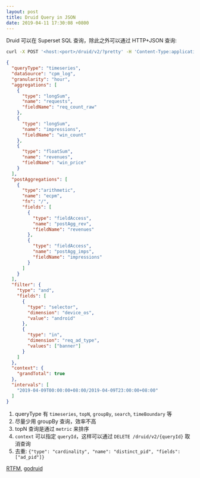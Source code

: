 ```yaml
---
layout: post
title: Druid Query in JSON
date: 2019-04-11 17:30:08 +0800
---
```


Druid 可以在 Superset SQL 查询，除此之外可以通过 HTTP+JSON 查询:

```sh
curl -X POST '<host:<port>/druid/v2/?pretty' -H 'Content-Type:application/json' -H 'Accept:application/json' -d @query.json
```
```json
{
  "queryType": "timeseries",
  "dataSource": "cpm_log",
  "granularity": "hour",
  "aggregations": [
    {
      "type": "longSum",
      "name": "requests",
      "fieldName": "req_count_raw"
    },
    {
      "type": "longSum",
      "name": "impressions",
      "fieldName": "win_count"
    },
    {
      "type": "floatSum",
      "name": "revenues",
      "fieldName": "win_price"
    }
  ],
  "postAggregations": [
    {
      "type":"arithmetic",
      "name": "ecpm",
      "fn": "/",
      "fields": [
        {
          "type": "fieldAccess",
          "name": "postAgg_rev",
          "fieldName": "revenues"
        },
        {
          "type": "fieldAccess",
          "name": "postAgg_imps",
          "fieldName": "impressions"
        }
      ]
    }
  ],
  "filter": {
    "type": "and",
    "fields": [
      {
        "type": "selector",
        "dimension": "device_os",
        "value": "android"
      },
      {
        "type": "in",
        "dimension": "req_ad_type",
        "values": ["banner"]
      }
    ]
  },
  "context": {
    "grandTotal": true
  },
  "intervals": [
    "2019-04-09T00:00:00+08:00/2019-04-09T23:00:00+08:00"
  ]
}
```

1. queryType 有 `timeseries`, `topN`, `groupBy`, `search`, `timeBoundary` 等
1. 尽量少用 groupBy 查询，效率不高
1. topN 查询是通过 `metric` 来排序
1. `context` 可以指定 `queryId`，这样可以通过 `DELETE /druid/v2/{queryId}` 取消查询
1. 去重: `{"type": "cardinality", "name": "distinct_pid", "fields": ["ad_pid"]}`

[RTFM](http://druid.io/docs/latest/querying/querying.html), [godruid](https://godoc.org/github.com/fannheyward/godruid)